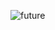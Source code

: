 ![future](https://github.com/Djacon/Djacon/assets/62030101/8759c699-a12c-439b-b17f-d18884dd4c45)
<!-- 
## Hey there <img src="https://media.giphy.com/media/hvRJCLFzcasrR4ia7z/giphy.gif" width="30">

I am a Machine Learning Engineer. Currently learning new technologies and applying them to new projects.


## 🎓 Expertise

- ML Frameworks: PyTorch, Tensorflow
- CV Libraries: Scikit-image
- Stats: Scikit Learn, XGBoost
- Dev tools: Docker, Git, Bash
- Linear Algebra, Statistics, Calculus

## 👯 Looking to collaborate on

- AI-based opensource projects (including libraries)
- Cool generative AI projects (image and text)

## 📫 How to reach me

- Telegram: https://t.me/Djacon
- GitHub: https://github.com/Djacon
- Kaggle: https://www.kaggle.com/Djacon

### 🛠 &nbsp;Languages and Tools

<p>
<img src="https://github.com/devicons/devicon/blob/master/icons/spring/spring-original-wordmark.svg" title="Spring" alt="Spring" width="40" height="40"/>&nbsp;
<img src="https://github.com/devicons/devicon/blob/master/icons/materialui/materialui-original.svg" title="Material UI" alt="Material UI" width="40" height="40"/>&nbsp;
<img src="https://github.com/devicons/devicon/blob/master/icons/flutter/flutter-original.svg" title="Flutter" alt="Flutter" width="40" height="40"/>&nbsp;
<img src="https://github.com/devicons/devicon/blob/master/icons/redux/redux-original.svg" title="Redux" alt="Redux " width="40" height="40"/>&nbsp;
<img src="https://github.com/devicons/devicon/blob/master/icons/css3/css3-plain-wordmark.svg"  title="CSS3" alt="CSS" width="40" height="40"/>&nbsp;
<img src="https://github.com/devicons/devicon/blob/master/icons/html5/html5-original.svg" title="HTML5" alt="HTML" width="40" height="40"/>&nbsp;
<img src="https://github.com/devicons/devicon/blob/master/icons/javascript/javascript-original.svg" title="JavaScript" alt="JavaScript" width="40" height="40"/>&nbsp;
<img src="https://github.com/devicons/devicon/blob/master/icons/firebase/firebase-plain-wordmark.svg" title="Firebase" alt="Firebase" width="40" height="40"/>&nbsp;
<img src="https://github.com/devicons/devicon/blob/master/icons/gatsby/gatsby-original.svg" title="Gatsby"  alt="Gatsby" width="40" height="40"/>&nbsp;
<img src="https://github.com/devicons/devicon/blob/master/icons/mysql/mysql-original-wordmark.svg" title="MySQL"  alt="MySQL" width="40" height="40"/>&nbsp;
<img src="https://github.com/devicons/devicon/blob/master/icons/nodejs/nodejs-original-wordmark.svg" title="NodeJS" alt="NodeJS" width="40" height="40"/>&nbsp;
<img src="https://github.com/devicons/devicon/blob/master/icons/amazonwebservices/amazonwebservices-plain-wordmark.svg" title="AWS" alt="AWS" width="40" height="40"/>&nbsp;
<img src="https://www.vectorlogo.zone/logos/getpostman/getpostman-icon.svg" title="Postman"  alt="Postman" width="40" height="40"/>&nbsp;
<img src="https://github.com/devicons/devicon/blob/master/icons/git/git-original-wordmark.svg" title="Git" **alt="Git" width="40" height="40"/>&nbsp;
</p>


### 🏆 My stats

![Djacon GitHub Stats](https://github-readme-stats.vercel.app/api?username=djacon&show_icons=true&theme=vision-friendly-dark)

![Codewars](https://www.codewars.com/users/Djacon/badges/large)
 -->
